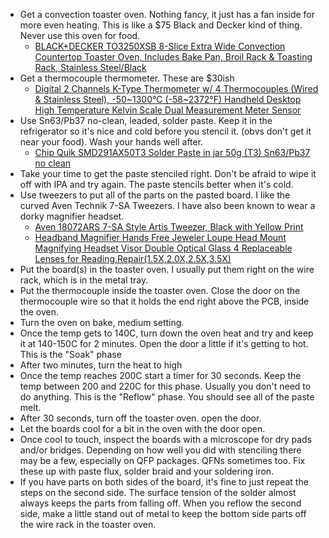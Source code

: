 - Get a convection toaster oven. Nothing fancy, it just has a fan inside for more even heating. This is like a $75 Black and Decker kind of thing. Never use this oven for food.
  - [BLACK+DECKER TO3250XSB 8-Slice Extra Wide Convection Countertop Toaster Oven, Includes Bake Pan, Broil Rack & Toasting Rack, Stainless Steel/Black](https://www.amazon.com/BLACK-DECKER-TO3250XSB-Convection-Countertop/dp/B00LU2I428)
- Get a thermocouple thermometer. These are $30ish
  - [Digital 2 Channels K-Type Thermometer w/ 4 Thermocouples (Wired & Stainless Steel), -50~1300°C (-58~2372°F) Handheld Desktop High Temperature Kelvin Scale Dual Measurement Meter Sensor](https://www.amazon.com/Thermometer-Thermocouples-50-1300°C-Temperature-Measurement/dp/B07P8NWH67)
- Use Sn63/Pb37 no-clean, leaded, solder paste. Keep it in the refrigerator so it's nice and cold before you stencil it. (obvs don't get it near your food). Wash your hands well after.
  - [Chip Quik SMD291AX50T3 Solder Paste in jar 50g (T3) Sn63/Pb37 no clean](https://www.amazon.com/gp/product/B07BH5LP5G)
- Take your time to get the paste stenciled right. Don't be afraid to wipe it off with IPA and try again. The paste stencils better when it's cold.
- Use tweezers to put all of the parts on the pasted board. I like the curved Aven Technik 7-SA Tweezers. I have also been known to wear a dorky magnifier headset.
  - [Aven 18072ARS 7-SA Style Artis Tweezer, Black with Yellow Print](https://www.amazon.com/Aven-18072ARS-Style-Tweezer-Yellow/dp/B01D4R1OXW)
  - [Headband Magnifier Hands Free Jeweler Loupe Head Mount Magnifying Headset Visor Double Optical Glass 4 Replaceable Lenses for Reading,Repair(1.5X,2.0X,2.5X,3.5X)](https://www.amazon.com/Headband-Magnifier-Jeweler-Magnifying-Replaceable/dp/B08RYVH7DL)
- Put the board(s) in the toaster oven. I usually put them right on the wire rack, which is in the metal tray.
- Put the thermocouple inside the toaster oven. Close the door on the thermocouple wire so that it holds the end right above the PCB, inside the oven.
- Turn the oven on bake, medium setting.
- Once the temp gets to 140C, turn down the oven heat and try and keep it at 140-150C for 2 minutes. Open the door a little if it's getting to hot. This is the "Soak" phase
- After two minutes, turn the heat to high
- Once the temp reaches 200C start a timer for 30 seconds. Keep the temp between 200 and 220C for this phase. Usually you don't need to do anything. This is the "Reflow" phase. You should see all of the paste melt.
- After 30 seconds, turn off the toaster oven. open the door.
- Let the boards cool for a bit in the oven with the door open.
- Once cool to touch, inspect the boards with a microscope for dry pads and/or bridges. Depending on how well you did with stenciling there may be a few, especially on QFP packages. QFNs sometimes too. Fix these up with paste flux, solder braid and your soldering iron.
- If you have parts on both sides of the board, it's fine to just repeat the steps on the second side. The surface tension of the solder almost always keeps the parts from falling off. When you reflow the second side, make a little stand out of metal to keep the bottom side parts off the wire rack in the toaster oven.
